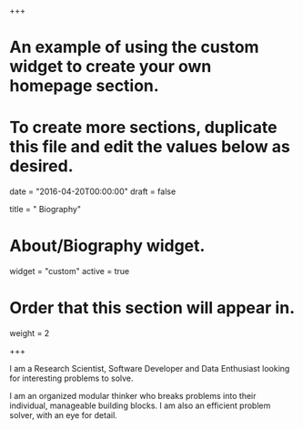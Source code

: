 +++
# An example of using the custom widget to create your own homepage section.
# To create more sections, duplicate this file and edit the values below as desired.

date = "2016-04-20T00:00:00"
draft = false

title = " Biography"

# About/Biography widget.
widget = "custom"
active = true


# Order that this section will appear in.
weight = 2


+++

  
I am a Research Scientist, Software Developer and Data Enthusiast looking for interesting problems to solve.

I am an organized modular thinker who breaks problems into their individual, manageable building blocks. I am also an efficient problem solver, with an eye for detail.

